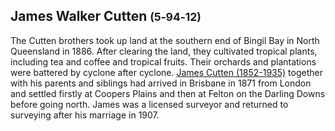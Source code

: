 ## James Walker Cutten <small>(5‑94‑12)</small>

The Cutten brothers took up land at the southern end of Bingil Bay in North Queensland in 1886. After clearing the land, they cultivated tropical plants, including tea and coffee and tropical fruits. Their orchards and plantations were battered by cyclone after cyclone. [James Cutten (1852-1935)](https://trove.nla.gov.au/newspaper/article/61987370) together with his parents and siblings had arrived in Brisbane in 1871 from London and settled firstly at Coopers Plains and then at Felton on the Darling Downs before going north. James was a licensed surveyor and returned to surveying after his marriage in 1907.  
